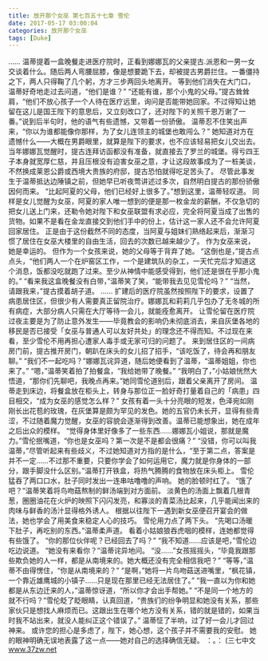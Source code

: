 ```yaml
---
title: 放开那个女巫 第七百五十七章 雪伦
date: 2017-05-17 03:00:04
categories: 放开那个女巫
tags: [Duke]
---
```


……
温蒂提着一盒晚餐走进医疗院时，正看到娜娜瓦的父亲提古.派恩和一男一女交谈着什么。随后两人弯腰屈膝，像是想要跪下去，却被提古男爵拦住。一番僵持之下，两人只得鞠了几个躬，方才三步两回头地离开。
等到他们消失在大门口，温蒂好奇地走过去问道，“他们是谁？”
“还能有谁，那个小鬼的父母。”提古耸耸肩，“他们不放心孩子一个人待在医疗远里，询问是否能带她回家。不过得知让她留在这儿是国王陛下的意思后，又立刻改口了，还对陛下的关照千恩万谢了一番。”说到后半句时，他的语气有些遗憾，又带着一份骄傲。
温蒂忍不住笑出声来，“你以为谁都能像你那样，为了女儿连领主的城堡也敢闯么？”
她知道对方在遗憾什么——大概在男爵眼里，就算是陛下的要求，也不应该轻易把女儿交出去。当年娜娜瓦觉醒时，提古连拜访函都没有准备，就直接去了罗兰的城堡。得亏四王子本身就宽厚仁慈，并且压根没有迫害女巫之意，才让这段故事成为了一桩美谈，不然换成莱恩公爵或西境大贵族的府邸，提古恐怕就得吃足苦头了。
尽管此事发生于温蒂抵达边陲镇之前，但她早已听夜莺讲述过多次，自然明白提古的那份骄傲因何而来。
“比起阿夏的父母，他们已经好上很多了。”想到这里，温蒂轻叹道。
同样是女儿觉醒为女巫，阿夏的家人唯一想到的便是那一枚金龙的薪酬，不仅急切的把女儿送上门来，还勒令她对陛下和女巫联盟有求必应，完全将阿夏当成了出售的货物。如果不是看在金龙直接交到他们手中的份上，估计这一家人还不会允许阿夏回家居住。
正是由于这份截然不同的态度，当阿夏与姐妹们熟络起来后，渐渐习惯了居住在女巫大楼里的自由生活，回去的次数已越来越少了。
作为女巫来说，她是幸运的。
但作为一个女孩来说，她的父母等于背弃了她。
“这倒也是，”提古点点头，“他们两人一个在炉窑区工作，一个是建筑队的杂工，一天忙完后才知道这个消息，饭都没吃就跑了过来。至少从神情中能感受得到，他们还是很在乎那小鬼的。”
“看来我这盒晚餐没有白带，”温蒂笑了笑，“能带我去见见雪伦吗？”
“当然，请跟我来，”提古摸着胡子道。
……
扩建后的医疗院虽然按照陛下的要求，设置了病患居住区，但很少有人需要真正留院治疗。娜娜瓦和莉莉几乎包办了无冬城的所有病症，大部分病人只需在大厅等待一会儿，就能痊愈离开。
让雪伦留在医疗院过夜主要是为了防止意外发生——毕竟教会的影响仍未彻底消去，来自灰堡各地的移民是否已接受「女巫与普通人可以友好共处」的理念还不得而知。不过现在来看，至少雪伦不用再担心遭家人毒手或无家可归的问题了。
来到居住区的一间病房门前，提古推开房门，朝趴在床头的女儿招了招手，“该吃饭了，待会再和朋友聊。”
“我们不一起吃吗？”娜娜瓦诧异道，随后她便看到了温蒂，“温蒂姐姐，你也来了。”
“嗯，”温蒂笑着拍了拍餐盒，“我给她带了晚餐。”
“我明白了，”小姑娘恍然大悟道，“那你们先聊吧，我晚点再来。”她同雪伦道别后，跟着父亲离开了房间。
温蒂走到床边，将餐盒放在柜头上，转身与那位正一脸好奇打量着自己的「病患」四目相交，“成为女巫的感觉怎么样？”
女孩有着一头十分亮眼的短发，色泽宛如刚刚长出花苞的玫瑰，在灰堡算是颇为罕见的发色。她的五官仍未长开，显得有些青涩，不过随着魔力觉醒，女巫的容貌会逐渐得到改善。温蒂已能想象出，她在成年之后出众的模样。
“觉得身体里好像多了一些东西……娜娜瓦小姐说，那就是魔力。”雪伦抿嘴道，“你也是女巫吗？第一次是不是都会很痛？”
“没错，你可以叫我温蒂，”尽管听起来有些歧义，不过她知道对方指的是什么，“至于第二点，答案是并不一定……不过那不重要，只要你学会了如何运用它，魔力就是你身体的一部分，跟手脚没什么区别。”温蒂打开铁盒，将热气腾腾的食物放在床头柜上。
雪伦猛吞了两口口水，肚子同时发出一连串咕噜噜的声响。
她的脸顿时红了。
“饿了吧？”温蒂笑着将鸟吻菇熬制的鲜汤端到对方面前。
淡黄色的汤面上飘着几根青葱，圈圈油花在火炉的映照下闪闪发亮，和寡淡的青菜汤比起来，几乎能闻出来的肉味与鲜香的汤汁显得格外诱人。
根据以往陛下一遇到新女巫便召开宴会的做法，她也学会了用美食来稳定人心的技巧。
雪伦用力点了两下头。
“先喝口汤暖下肚子，再吃别的东西。”温蒂柔声道。
看着小姑娘狼吞虎咽的模样，连她都觉得有些饿了。
“你的那位伙伴呢？已经回去了吗？”
“我不知道……应该是吧，”雪伦边吃边说道。
“她没有来看你？”温蒂诧异地问。
“没……”女孩摇摇头，“毕竟我跟那些欺负她的人一样，都是从南境来的。她大概还没有完全相信我吧？”
“等等，”温蒂不由得愣住，“你是从南境来的？”
“是啊，”她将一片鸟吻菇送进嘴里，“枫花镇，一个靠近雄鹰城的小镇子……只是现在那里已经无法居住了。”
“我一直以为你和她都是从东边迁来的人，”温蒂惊讶道，“所以你才会出手帮她。”
“不是同一个地方的就不行吗？”雪伦眨了眨眼睛，认真回道，“贵族们的纷争明显和她没有关系，那些家伙只是想找人麻烦而已。这跟出生在哪个地方没有关系，错的就是错的，如果当时我不站出来，就没人能纠正这个错误了。”
温蒂怔了半响，过了好一会儿才回过神来。
或许您的担心是多虑了，陛下，她心想，这个孩子并不需要我的安慰。
她的眼神明确无误地表露了这一点——她对自己的选择确信无疑。
：。：
(三七中文 www.37zw.net